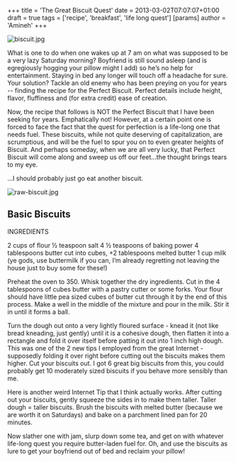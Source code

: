 +++
title = 'The Great Biscuit Quest'
date = 2013-03-02T07:07:07+01:00
draft = true
tags = ['recipe', 'breakfast', 'life long quest']
[params]
author = 'Amineh'
+++


![biscuit.jpg](/biscuit-quest/biscuit.jpg)

What is one to do when one wakes up at 7 am on what was supposed to be a very lazy Saturday morning? Boyfriend is still
sound asleep (and is egregiously hogging your pillow might I add) so he’s no help for entertainment. Staying in bed any
longer will touch off a headache for sure. Your solution? Tackle an old enemy who has been preying on you for years --
finding the recipe for the Perfect Biscuit. Perfect details include height, flavor, fluffiness and (for extra credit)
ease of creation.

Now, the recipe that follows is NOT the Perfect Biscuit that I have been seeking for years. Emphatically not!  However,
at a certain point one is forced to face the fact that the quest for perfection is a life-long one that needs fuel.
These biscuits, while not quite deserving of capitalization, are scrumptious, and will be the fuel to spur you on to
even greater heights of Biscuit. And perhaps someday, when we are all very lucky, that Perfect Biscuit will come along
and sweep us off our feet...the thought brings tears to my eye.

...I should probably just go eat another biscuit.

![raw-biscuit.jpg](/biscuit-quest/raw-biscuit.jpg)

## Basic Biscuits

INGREDIENTS

2 cups of flour
½ teaspoon salt
4 ½ teaspoons of baking power
4 tablespoons butter cut into cubes, +2 tablespoons melted butter
1 cup milk (ye gods, use buttermilk if you can, I’m already regretting not leaving the house just to buy some for
these!)

Preheat the oven to 350. Whisk together the dry ingredients. Cut in the 4 tablespoons of cubes butter with a pastry
cutter or some forks. Your flour should have little pea sized cubes of butter cut through it by the end of this process.
Make a well in the middle of the mixture and pour in the milk. Stir it in until it forms a ball.

Turn the dough out onto a very lightly floured surface - knead it (not like bread kneading, just gently) until it is a
cohesive dough, then flatten it into a rectangle and fold it over itself before patting it out into 1 inch high dough.
This was one of the 2 new tips I employed from the great Internet - supposedly folding it over right before cutting out
the biscuits makes them higher. Cut your biscuits out. I got 6 great big biscuits from this, you could probably get 10
moderately sized biscuits if you behave more sensibly than me.

Here is another weird Internet Tip that I think actually works. After cutting out your biscuits, gently squeeze the
sides in to make them taller. Taller dough = taller biscuits. Brush the biscuits with melted butter (because we are
worth it on Saturdays) and bake on a parchment lined pan for 20 minutes.

Now slather one with jam, slurp down some tea, and get on with whatever life-long quest you require butter-laden fuel
for. Oh, and use the biscuits as lure to get your boyfriend out of bed and reclaim your pillow!
